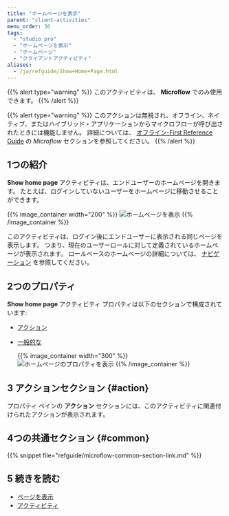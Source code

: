 ```yaml
---
title: "ホームページを表示"
parent: "client-activities"
menu_order: 30
tags:
  - "studio pro"
  - "ホームページを表示"
  - "ホームページ"
  - "クライアントアクティビティ"
aliases:
  - /ja/refguide/Show+Home+Page.html
---
```


{{% alert type="warning" %}}
このアクティビティは、 **Microflow** でのみ使用できます。
{{% /alert %}}

{{% alert type="warning" %}}
このアクションは無視され、オフライン、ネイティブ、またはハイブリッド・アプリケーションからマイクロフローが呼び出されたときには機能しません。 詳細については、 [オフライン-First Reference Guide](offline-first#microflows) の *Microflow* セクションを参照してください。
{{% /alert %}}

## 1つの紹介

**Show home page** アクティビティは、エンドユーザーのホームページを開きます。 たとえば、ログインしていないユーザーをホームページに移動させることができます。

{{% image_container width="200" %}}
![ホームページを表示](attachments/client-activities/show-home-page.png)
{{% /image_container %}}

このアクティビティは、ログイン後にエンドユーザーに表示される同じページを表示します。 つまり、現在のユーザーロールに対して定義されているホームページが表示されます。 ロールベースのホームページの詳細については、 [ナビゲーション](navigation) を参照してください。

## 2つのプロパティ

**Show home page** アクティビティ プロパティは以下のセクションで構成されています:

* [アクション](#action)

* [一般的な](#common)

    {{% image_container width="300" %}}
![ホームページのプロパティを表示](attachments/client-activities/show-home-page-properties.png)
{{% /image_container %}}

## 3 アクションセクション {#action}

プロパティ ペインの **アクション** セクションには、このアクティビティに関連付けられたアクションが表示されます。

## 4つの共通セクション {#common}

{{% snippet file="refguide/microflow-common-section-link.md" %}}

## 5 続きを読む

* [ページを表示](show-page)
* [アクティビティ](アクティビティ)

